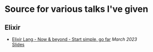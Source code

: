 # Source for various talks I've given

## Elixir

- [Elixir Lang - Now & beyond - Start simple, go far](https://youtu.be/X4Hh8Oae9fk) _March 2023_ <br />
  [Slides](https://github.com/cmnstmntmn/talks/blob/main/Elixir%20Lang%20-%20Now%20%26%20beyound.pdf)
